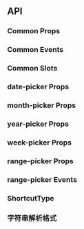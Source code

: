 ## API

### Common Props

<field-table :data="commonProps"/>

### Common Events

<field-table :data="commonEvents"/>

### Common Slots

<field-table :data="commonSlots" type="slots"/>

### date-picker Props

<field-table :data="datePickerProps"/>

### month-picker Props

<field-table :data="monthPickerProps"/>

### year-picker Props

<field-table :data="yearPickerProps"/>

### week-picker Props

<field-table :data="weekPickerProps"/>

### range-picker Props

<field-table :data="rangePickerProps"/>

### range-picker Events

<field-table :data="rangePickerEvents"/>

### ShortcutType

<field-table :data="shortcutType"/>

### 字符串解析格式

<field-table :data="stringParsingFormat"/>

<script setup>
import { ref } from 'vue';

const commonProps = ref([
  {
    name: 'locale',
    desc: '国际化配置，用于覆盖locale中的 datePicker 字段',
    type: 'Record<string, any>',
    value: '-',
  },
  {
    name: 'hide-trigger',
    desc: '没有触发元素，只显示选择面板',
    type: 'boolean',
    value: 'false',
  },
  {
    name: 'allow-clear',
    desc: '是否允许清除',
    type: 'boolean',
    value: 'true',
  },
  {
    name: 'readonly',
    desc: '是否为只读',
    type: 'boolean',
    value: 'false',
  },
  {
    name: 'error',
    desc: '是否为错误状态',
    type: 'boolean',
    value: 'false',
  },
  {
    name: 'size',
    desc: '日期选择器的尺寸',
    type: "'mini' | 'small' | 'medium' | 'large'",
    value: "'medium'",
  },
  {
    name: 'shortcuts',
    desc: '预设时间范围快捷选择',
    type: 'ShortcutType[]',
    value: '[]',
  },
  {
    name: 'shortcuts-position',
    desc: '预设范围在面板上的位置',
    type: "'left' | 'bottom' | 'right'",
    value: "'bottom'",
  },
  {
    name: 'position',
    desc: '弹出的框的位置',
    type: "'top' | 'tl' | 'tr' | 'bottom' | 'bl' | 'br'",
    value: "'bl'",
  },
  {
    name: 'popup-visible',
    desc: '控制弹出框的打开或者关闭状态',
    type: 'boolean',
    value: '-',
  },
  {
    name: 'default-popup-visible',
    desc: '默认弹出框是打开或者关闭',
    type: 'boolean',
    value: 'false',
  },
  {
    name: 'trigger-props',
    desc: '可以传入 Trigger 组件的参数',
    type: 'TriggerProps',
    value: '-',
  },
  {
    name: 'unmount-on-close',
    desc: '是否在隐藏的时候销毁DOM结构',
    type: 'boolean',
    value: 'false',
  },
  {
    name: 'placeholder',
    desc: '提示文案',
    type: 'string',
    value: '-',
  },
  {
    name: 'disabled',
    desc: '是否禁用',
    type: 'boolean',
    value: 'false',
  },
  {
    name: 'disabled-date',
    desc: '不可选取的日期',
    type: '(current?: Date) => boolean',
    value: '-',
  },
  {
    name: 'disabled-time',
    desc: '不可选取的时间',
    type: '(current: Date) => DisabledTimeProps',
    value: '-',
  },
  {
    name: 'picker-value (v-model)',
    desc: '面板显示的日期',
    type: 'Date | string | number',
    value: '-',
  },
  {
    name: 'default-picker-value',
    desc: '面板默认显示的日期',
    type: 'Date | string | number',
    value: '-',
  },
  {
    name: 'popup-container',
    desc: '弹出框的挂载容器',
    type: 'string | HTMLElement',
    value: '-',
  },
  {
    name: 'value-format',
    desc: '值的格式，对 value defaultValue pickerValue defaultPickerValue 以及事件中的返回值生效',
    type: "'timestamp' | 'Date' | string",
    value: '-',
    version: '2.16.0',
  },
  {
    name: 'preview-shortcut',
    desc: '是否要预览快捷选择的结果',
    type: 'boolean',
    value: 'true',
    version: '2.28.0',
  },
  {
    name: 'show-confirm-btn',
    desc: '是否显示确认按钮，showTime = true 的时候始终显示。',
    type: 'boolean',
    value: 'false',
    version: '2.29.0',
  },
  {
    name: 'disabled-input',
    desc: '是否禁止键盘输入日期',
    type: 'boolean',
    value: 'false',
    version: '2.43.0',
  },
  {
    name: 'abbreviation',
    desc: '是否启用缩写',
    type: 'boolean',
    value: 'true',
    version: '2.45.0',
  },
]);

const commonEvents = ref([
  {
    name: 'change',
    desc: '组件值发生改变',
    type: 'value: Date | string | number | undefined\ndate: Date | undefined\ndateString: string | undefined',
  },
  {
    name: 'select',
    desc: '选中日期发生改变但组件值未改变',
    type: 'value: Date | string | number\ndate: Date\ndateString: string',
  },
  {
    name: 'popup-visible-change',
    desc: '打开或关闭弹出框',
    type: 'visible: boolean',
  },
  {
    name: 'ok',
    desc: '点击确认按钮',
    type: 'value: Date | string | number\ndate: Date\ndateString: string',
  },
  {
    name: 'clear',
    desc: '点击清除按钮',
    type: '-',
  },
  {
    name: 'select-shortcut',
    desc: '点击快捷选项',
    type: 'shortcut: ShortcutType',
  },
  {
    name: 'picker-value-change',
    desc: '面板日期改变',
    type: 'value: Date | string | number\ndate: Date\ndateString: string',
  },
]);

const commonSlots = ref([
  {
    name: 'prefix',
    desc: '输入框前缀',
    type: '-',
    version: '2.41.0',
  },
  {
    name: 'suffix-icon',
    desc: '输入框后缀图标',
    type: '-',
  },
  {
    name: 'icon-next-double',
    desc: '双箭头往后翻页图标',
    type: '-',
  },
  {
    name: 'icon-prev-double',
    desc: '双箭头往前翻页图标',
    type: '-',
  },
  {
    name: 'icon-next',
    desc: '单箭头往后翻页图标',
    type: '-',
  },
  {
    name: 'icon-prev',
    desc: '单箭头往前翻页图标',
    type: '-',
  },
  {
    name: 'cell',
    desc: '自定义日期单元格的内容',
    type: '{ date: Date }',
  },
  {
    name: 'extra',
    desc: '额外的页脚',
    type: '-',
  },
]);

const datePickerProps = ref([
  {
    name: 'model-value (v-model)',
    desc: '绑定值',
    type: 'Date | string | number',
    value: '-',
  },
  {
    name: 'default-value',
    desc: '默认值',
    type: 'Date | string | number',
    value: '-',
  },
  {
    name: 'format',
    desc: '展示日期的格式',
    type: 'string | ((current: Date) => string)',
    value: '-',
  },
  {
    name: 'day-start-of-week',
    desc: '每周的第一天开始于周几',
    type: '0 | 1 | 2 | 3 | 4 | 5 | 6',
    value: '0',
    version: '2-6 from 2.21.0',
  },
  {
    name: 'show-time',
    desc: '是否增加时间选择',
    type: 'boolean',
    value: 'false',
  },
  {
    name: 'time-picker-props',
    desc: '时间显示的参数',
    type: 'Partial<TimePickerProps>',
    value: '-',
  },
  {
    name: 'disabled',
    desc: '是否禁用',
    type: 'boolean',
    value: 'false',
  },
  {
    name: 'disabled-date',
    desc: '不可选取的日期',
    type: '(current?: Date) => boolean',
    value: '-',
  },
  {
    name: 'disabled-time',
    desc: '不可选取的时间',
    type: '(current: Date) => DisabledTimeProps',
    value: '-',
  },
  {
    name: 'show-now-btn',
    desc: '是否显示 showTime 时，选择当前时间的按钮',
    type: 'boolean',
    value: 'true',
  },
]);

const monthPickerProps = ref([
  {
    name: 'model-value (v-model)',
    desc: '绑定值',
    type: 'Date | string | number',
    value: '-',
  },
  {
    name: 'default-value',
    desc: '默认值',
    type: 'Date | string | number',
    value: '-',
  },
  {
    name: 'format',
    desc: '展示日期的格式',
    type: 'string',
    value: "'YYYY-MM'",
  },
]);

const yearPickerProps = ref([
  {
    name: 'model-value (v-model)',
    desc: '绑定值',
    type: 'Date | string | number',
    value: '-',
  },
  {
    name: 'default-value',
    desc: '默认值',
    type: 'Date | string | number',
    value: '-',
  },
  {
    name: 'format',
    desc: '展示日期的格式',
    type: 'string',
    value: "'YYYY'",
  },
]);

const weekPickerProps = ref([
  {
    name: 'model-value (v-model)',
    desc: '绑定值',
    type: 'Date | string | number',
    value: '-',
  },
  {
    name: 'default-value',
    desc: '默认值',
    type: 'Date | string | number',
    value: '-',
  },
  {
    name: 'format',
    desc: '展示日期的格式',
    type: 'string',
    value: "'gggg-wo'",
  },
  {
    name: 'value-format',
    desc: '值的格式',
    type: 'string',
    value: "'YYYY-MM-DD'",
    version: '2.16.0',
  },
  {
    name: 'day-start-of-week',
    desc: '每周的第一天开始于周几',
    type: '0 | 1 | 2 | 3 | 4 | 5 | 6',
    value: '0',
    version: '2-6 from 2.21.0',
  },
]);

const rangePickerProps = ref([
  {
    name: 'mode',
    desc: '范围选择器的类型',
    type: "'date' | 'year' | 'quarter' | 'month' | 'week'",
    value: "'date'",
  },
  {
    name: 'model-value (v-model)',
    desc: '绑定值',
    type: '(Date | string | number)[]',
    value: '-',
  },
  {
    name: 'default-value',
    desc: '默认值',
    type: '(Date | string | number)[]',
    value: '-',
  },
  {
    name: 'picker-value',
    desc: '默认面板显示的日期',
    type: '(Date | string | number)[]',
    value: '-',
  },
  {
    name: 'default-picker-value',
    desc: '面板显示的日期',
    type: '(Date | string | number)[]',
    value: '-',
  },
  {
    name: 'disabled',
    desc: '是否禁用',
    type: 'boolean | boolean[]',
    value: 'false',
  },
  {
    name: 'day-start-of-week',
    desc: '每周的第一天开始于周几',
    type: '0 | 1 | 2 | 3 | 4 | 5 | 6',
    value: '0',
    version: '2-6 from 2.21.0',
  },
  {
    name: 'format',
    desc: '展示日期的格式',
    type: 'string',
    value: '-',
  },
  {
    name: 'value-format',
    desc: '值的格式',
    type: "'timestamp' | 'Date' | string",
    value: '-',
    version: '2.16.0',
  },
  {
    name: 'show-time',
    desc: '是否增加时间选择',
    type: 'boolean',
    value: 'false',
  },
  {
    name: 'time-picker-props',
    desc: '时间显示的参数',
    type: 'Partial<TimePickerProps>',
    value: '-',
  },
  {
    name: 'placeholder',
    desc: '提示文案',
    type: 'string[]',
    value: '-',
  },
  {
    name: 'disabled-date',
    desc: '不可选的日期',
    type: "(current: Date, type: 'start' | 'end') => boolean",
    value: '-',
  },
  {
    name: 'disabled-time',
    desc: '不可选取的时间',
    type: "(current: Date, type: 'start' | 'end') => DisabledTimeProps",
    value: '-',
  },
  {
    name: 'separator',
    desc: '范围选择器输入框内的分割符号',
    type: 'string',
    value: '-',
  },
  {
    name: 'exchange-time',
    desc: '时间是否会交换',
    type: 'boolean',
    value: 'true',
    version: '2.25.0',
  },
  {
    name: 'disabled-input',
    desc: '是否禁止键盘输入日期',
    type: 'boolean',
    value: 'false',
    version: '2.43.0',
  },
  {
    name: 'abbreviation',
    desc: '是否启用缩写',
    type: 'boolean',
    value: 'true',
    version: '2.45.0',
  },
]);

const rangePickerEvents = ref([
  {
    name: 'change',
    desc: '组件值发生改变',
    type: 'value: (Date | string | number | undefined)[] | undefined\ndate: (Date | undefined)[] | undefined\ndateString: (string | undefined)[] | undefined',
  },
  {
    name: 'select',
    desc: '选中日期发生改变但组件值未改变',
    type: 'value: (Date | string | number | undefined)[]\ndate: (Date | undefined)[]\ndateString: (string | undefined)[]',
  },
  {
    name: 'popup-visible-change',
    desc: '打开或关闭弹出框',
    type: 'visible: boolean',
  },
  {
    name: 'ok',
    desc: '点击确认按钮',
    type: 'value: Date | string | number[]\ndate: Date[]\ndateString: string[]',
  },
  {
    name: 'clear',
    desc: '点击清除按钮',
    type: '-',
  },
  {
    name: 'select-shortcut',
    desc: '点击快捷选项',
    type: 'shortcut: ShortcutType',
  },
  {
    name: 'picker-value-change',
    desc: '面板日期改变',
    type: 'value: Date | string | number[]\ndate: Date[]\ndateString: string[]',
  },
]);

const shortcutType = ref([
  {
    name: 'label',
    desc: '选项的内容',
    type: 'string | number | (() => VNode)',
    value: '-',
  },
  {
    name: 'value',
    desc: '选项值',
    type: '(Date | string | number) | (Date | string | number)[] | (() => (Date | string | number) | (Date | string | number)[])',
    value: '-',
  },
  {
    name: 'format',
    desc: '解析值所使用的格式',
    type: 'string',
    value: '-',
  },
]);

const stringParsingFormat = ref([
  { name: 'YY', value: '21', desc: '两位数的年份' },
  { name: 'YYYY', value: '2021', desc: '四位数年份' },
  { name: 'M', value: '1-12', desc: '月份，从 1 开始' },
  { name: 'MM', value: '01-12', desc: '月份，两位数' },
  { name: 'MMM', value: 'Jan-Dec', desc: '缩写的月份名称' },
  { name: 'MMMM', value: 'January-December', desc: '完整的月份名称' },
  { name: 'D', value: '1-31', desc: '月份里的一天' },
  { name: 'DD', value: '01-31', desc: '月份里的一天，两位数' },
  { name: 'd', value: '0-6', desc: '一周中的一天，星期天是 0' },
  { name: 'dd', value: 'Su-Sa', desc: '最简写的一周中一天的名称' },
  { name: 'ddd', value: 'Sun-Sat', desc: '简写的一周中一天的名称' },
  { name: 'dddd', value: 'Sunday-Saturday', desc: '一周中一天的名称' },
  { name: 'H', value: '0-23', desc: '小时' },
  { name: 'HH', value: '00-23', desc: '小时，两位数' },
  { name: 'h', value: '1-12', desc: '小时, 12 小时制' },
  { name: 'hh', value: '01-12', desc: '小时, 12 小时制, 两位数' },
  { name: 'm', value: '0-59', desc: '分钟' },
  { name: 'mm', value: '00-59', desc: '分钟，两位数' },
  { name: 's', value: '0-59', desc: '秒' },
  { name: 'ss', value: '00-59', desc: '秒，两位数' },
  { name: 'S', value: '0-9', desc: '数百毫秒，一位数' },
  { name: 'SS', value: '00-99', desc: '几十毫秒，两位数' },
  { name: 'SSS', value: '000-999', desc: '毫秒，三位数字' },
  { name: 'Z', value: '-5:00', desc: 'UTC 的偏移量' },
  { name: 'ZZ', value: '-0500', desc: 'UTC 的偏移量，数字前面加上 0' },
  { name: 'A', value: 'AM PM', desc: '-' },
  { name: 'a', value: 'am pm', desc: '-' },
  { name: 'Do', value: '1st... 3st', desc: '带序号的月份中的某天' },
  { name: 'X', value: '1410715640.579', desc: 'Unix 时间戳' },
  { name: 'x', value: '1410715640579', desc: 'Unix 毫秒时间戳' },
]);
</script>
